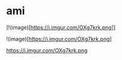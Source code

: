 # ami


[!(image)[https://i.imgur.com/OXg7krk.png]]



!(image)[https://i.imgur.com/OXg7krk.png]

https://i.imgur.com/OXg7krk.png
